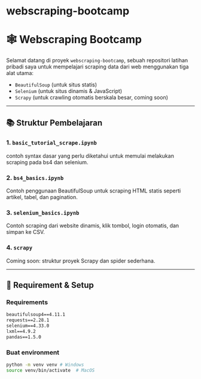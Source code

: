 # webscraping-bootcamp
# 🕸️ Webscraping Bootcamp

Selamat datang di proyek `webscraping-bootcamp`, sebuah repositori latihan pribadi saya untuk mempelajari scraping data dari web menggunakan tiga alat utama:
- `BeautifulSoup` (untuk situs statis)
- `Selenium` (untuk situs dinamis & JavaScript)
- `Scrapy` (untuk crawling otomatis berskala besar, coming soon)

---

## 📚 Struktur Pembelajaran

### 1. `basic_tutorial_scrape.ipynb`
contoh syntax dasar yang perlu diketahui untuk memulai melakukan scraping pada bs4 dan selenium.

### 2. `bs4_basics.ipynb`
Contoh penggunaan BeautifulSoup untuk scraping HTML statis seperti artikel, tabel, dan pagination.

### 3. `selenium_basics.ipynb`
Contoh scraping dari website dinamis, klik tombol, login otomatis, dan simpan ke CSV.

### 4. `scrapy`
Coming soon: struktur proyek Scrapy dan spider sederhana.

---

## 🧪 Requirement & Setup
### Requirements
```txt
beautifulsoup4==4.11.1 
requests==2.28.1
selenium==4.33.0
lxml==4.9.2
pandas==1.5.0
```

### Buat environment
```bash
python -m venv venv # Windows
source venv/bin/activate  # MacOS
```

